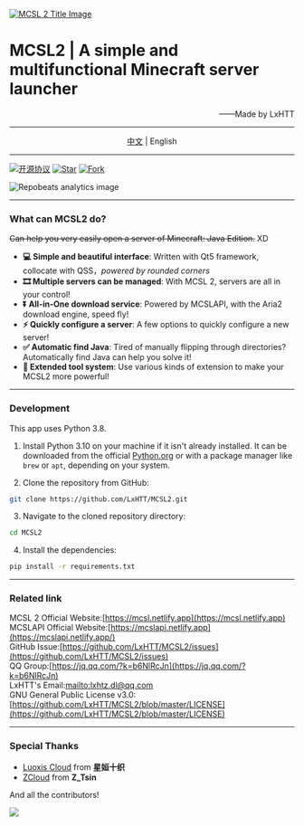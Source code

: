 [![MCSL 2 Title Image](https://s3.bmp.ovh/imgs/2023/03/21/5afb21934bd980ab.png)](https://mcsl.netlify.app)

# MCSL2 | A simple and multifunctional Minecraft server launcher

<div style="text-align: right;">
——Made by LxHTT
</div>

___

<div style="text-align: center;">
<a href="https://github.com/LxHTT/MCSL2" target="_blank">中文</a>  |  English
</div>

___
[![](https://img.shields.io/github/license/LxHTT/MCSL2 "开源协议")](https://github.com/LxHTT/MCSL2/blob/master/LICENSE)
[![](https://img.shields.io/github/stars/LxHTT/MCSL2 "Star")](https://github.com/LxHTT/MCSL2/stargazers)
[![](https://img.shields.io/github/forks/LxHTT/MCSL2 "Fork")](https://github.com/LxHTT/MCSL2/forks)

![](https://repobeats.axiom.co/api/embed/869c25f269efec38ff69088fca0dc7aba2de63bf.svg "Repobeats analytics image")
___
### What can MCSL2 do? 
~~Can help you very easily open a server of Minecraft: Java Edition.~~ XD

 - **💻 Simple and beautiful interface**: Written with Qt5 framework, collocate with QSS，*powered by rounded corners*
 - **🎞️ Multiple servers can be managed**: With MCSL 2, servers are all in your control!
 - **⏬ All-in-One download service**: Powered by MCSLAPI, with the Aria2 download engine, speed fly!
 - **⚡ Quickly configure a server**: A few options to quickly configure a new server!
 - **✅ Automatic find Java**: Tired of manually flipping through directories? Automatically find Java can help you solve it!
 - **🔧 Extended tool system**: Use various kinds of extension to make your MCSL2 more powerful!
___
### Development

This app uses Python 3.8.

1. Install Python 3.10 on your machine if it isn't already installed. It can be downloaded from the official [Python.org](https://www.python.org/downloads/) or with a package manager like `brew` or `apt`, depending on your system.

2. Clone the repository from GitHub:

```bash
git clone https://github.com/LxHTT/MCSL2.git
```

3. Navigate to the cloned repository directory:

```bash
cd MCSL2
```

4. Install the dependencies:

```bash
pip install -r requirements.txt
```
___
### Related link
MCSL 2 Official Website:[https://mcsl.netlify.app](https://mcsl.netlify.app)  
MCSLAPI Official Website:[https://mcslapi.netlify.app](https://mcslapi.netlify.app/)  
GitHub Issue:[https://github.com/LxHTT/MCSL2/issues](https://github.com/LxHTT/MCSL2/issues)  
QQ Group:[https://jq.qq.com/?k=b6NlRcJn](https://jq.qq.com/?k=b6NlRcJn)  
LxHTT's Email:[mailto:lxhtz.dl@qq.com](mailto:lxhtz.dl@qq.com)  
GNU General Public License v3.0:[https://github.com/LxHTT/MCSL2/blob/master/LICENSE](https://github.com/LxHTT/MCSL2/blob/master/LICENSE)
___
### Special Thanks

- [Luoxis Cloud](https://www.df100.ltd) from **星姮十织**
- [ZCloud](https://ztsin.cn/) from **Z_Tsin**

And all the contributors!

<a href="https://github.com/LxHTT/MCSL2/graphs/contributors"><img src="https://contrib.rocks/image?repo=LxHTT/MCSL2&anon=1&max=100000000"></a>